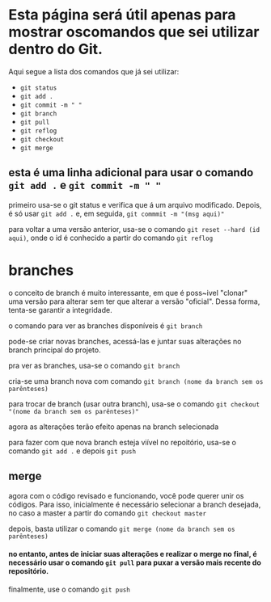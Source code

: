 
<body>
    <h1>Esta página será útil apenas para mostrar oscomandos que sei utilizar dentro do Git.</h1>
    <p>Aqui segue a lista dos comandos que já sei utilizar:
        <ul>
            <li><code>git status</code></li>
            <li><code>git add .</code></li>
            <li><code>git commit -m " "</code></li>
            <li><code>git branch</code></li>
            <li><code>git pull</code></li>
            <li><code>git reflog</code></li>
            <li><code>git checkout</code></li>
            <li><code>git merge</code></li>
        </ul>
    </p>
    <h2>esta é uma linha adicional para usar o comando <code>git add .</code> e <code>git commit -m " "</code></h2>
    <p>primeiro usa-se o git status e verifica que á um arquivo modificado. Depois, é só usar <code>git add .</code> e, em seguida, <code>git commmit -m "(msg aqui)"</code></p>
    <p>para voltar a uma versão anterior, usa-se o comando <code>git reset --hard (id aqui)</code>, onde o id é conhecido a partir do comando <code>git reflog</code></p>
    <h1>branches</h1>
    <p>o conceito de branch é muito interessante, em que é poss~ivel "clonar" uma versão para alterar sem ter que alterar a versão "oficial". Dessa forma, tenta-se garantir a integridade.</p>
    <p>o comando para ver as branches disponíveis é <code>git branch</code></p>
    <p>pode-se criar novas branches, acessá-las e juntar suas alterações no branch principal do projeto.</p>
    <p>pra ver as branches, usa-se o comando <code>git branch</code></p>
    <p>cria-se uma branch nova com comando <code>git branch (nome da branch sem os parênteses)</code></p>
    <p>para trocar de branch (usar outra branch), usa-se o comando <code>git checkout "(nome da branch sem os parênteses)"</code></p>
    <p>agora as alterações terão efeito apenas na branch selecionada</p>
    <p>para fazer com que nova branch esteja viível no repoitório, usa-se o comando <code>git add .</code> e depois <code>git push</code></p>
    <h2>merge</h2>
    <p>agora com o código revisado e funcionando, você pode querer unir os códigos. Para isso, inicialmente é necessário selecionar a branch desejada, no caso a master a partir do comando <code>git checkout master</code></p>
    <p>depois, basta utilizar o comando <code>git merge (nome da branch sem os parênteses)</code></p>
    <h4>no entanto, antes de iniciar suas alterações e realizar o merge no final, é necessário usar o comando <code>git pull</code> para puxar a versão mais recente do repositório.</h4>
    <p>finalmente, use o comando <code>git push</code></p>
</body>
</html>
